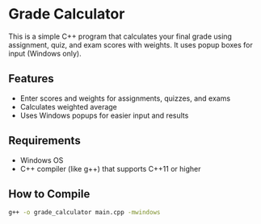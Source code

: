 # Grade Calculator

This is a simple C++ program that calculates your final grade using assignment, quiz, and exam scores with weights. It uses popup boxes for input (Windows only).

## Features

- Enter scores and weights for assignments, quizzes, and exams
- Calculates weighted average
- Uses Windows popups for easier input and results

## Requirements

- Windows OS
- C++ compiler (like g++) that supports C++11 or higher

## How to Compile

```bash
g++ -o grade_calculator main.cpp -mwindows
